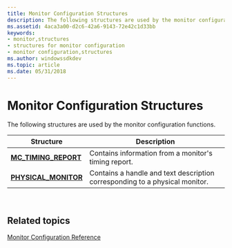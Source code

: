 ```yaml
---
title: Monitor Configuration Structures
description: The following structures are used by the monitor configuration functions.
ms.assetid: 4aca3a00-d2c6-42a6-9143-72e42c1d33bb
keywords:
- monitor,structures
- structures for monitor configuration
- monitor configuration,structures
ms.author: windowssdkdev
ms.topic: article
ms.date: 05/31/2018
---
```


# Monitor Configuration Structures

The following structures are used by the monitor configuration functions.



| Structure                                      | Description                                                                 |
|------------------------------------------------|-----------------------------------------------------------------------------|
| [**MC\_TIMING\_REPORT**](/windows/desktop/api/LowLevelMonitorConfigurationAPI/ns-lowlevelmonitorconfigurationapi-_mc_timing_report) | Contains information from a monitor's timing report.                        |
| [**PHYSICAL\_MONITOR**](/windows/desktop/api/PhysicalMonitorEnumerationAPI/ns-physicalmonitorenumerationapi-_physical_monitor)  | Contains a handle and text description corresponding to a physical monitor. |



 

## Related topics

<dl> <dt>

[Monitor Configuration Reference](monitor-configuration-reference.md)
</dt> </dl>

 

 




